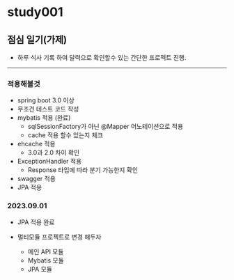 # study001

## 점심 일기(가제)
- 하루 식사 기록 하여 달력으로 확인할수 있는 간단한 프로젝트 진행.

--------------------
### 적용해볼것 
- spring boot 3.0 이상
- 무조건 테스트 코드 작성
- mybatis 적용 (완료)
  - sqlSessionFactory가 아닌 @Mapper 어노테이션으로 적용
  - cache 적용 할수 있는지 체크
- ehcache 적용
  - 3.0과 2.0 차이 확인
- ExceptionHandler 적용
  - Response 타입에 따라 분기 가능한지 확인
- swagger 적용
- JPA 적용

### 2023.09.01
- JPA 적용 완료
  
- 멀티모듈 프로젝트로 변경 해두자
  - 메인 API 모듈
  - Mybatis 모듈
  - JPA 모듈

